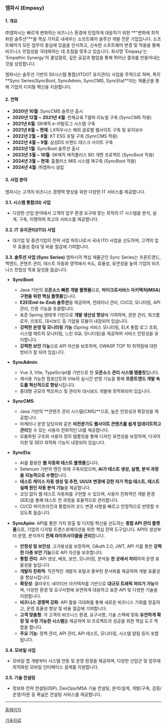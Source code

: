 ### **엠파시 (Empasy)**

#### **1. 개요**
㈜엠파시는 빠르게 변화하는 비즈니스 환경에 민첩하게 대응하기 위한 **"변화에 최적화된 솔루션"**을 핵심 가치로 내세우는 소프트웨어 솔루션 개발 전문 기업입니다. 소프트웨어가 모든 업무의 중심에 있음을 인식하고, 신속한 소프트웨어 변경 및 적용을 통해 비즈니스 민첩성을 극대화하는 데 초점을 맞추고 있습니다. 회사명 'Empasy'는 'Empathic Synergy'의 줄임말로, 깊은 공감과 협업을 통해 뛰어난 결과를 만들어내는 것을 상징합니다.

엠파시는 솔루션 기반의 SI(시스템 통합)/ITO(IT 유지관리) 사업을 주력으로 하며, 특히 **Sync Series(SyncBoot, SyncAdmin, SyncCMS, SyncEta)**라는 제품군을 통해 기업의 디지털 혁신을 지원합니다.

#### **2. 연혁**
*   **2020년 10월**: SyncCMS 솔루션 출시
*   **2020년 12월 ~ 2021년 4월**: 천재교육 T셀파 리뉴얼 구축 (SyncCMS 적용)
*   **2021년 6월**: SK매직 e-카탈로그 시스템 구축
*   **2021년 8월 ~ 현재**: LX하우시스 해외 글로벌 웹사이트 구축 및 유지보수
*   **2022년 2월 ~ 8월**: KT ESG 포털 구축 (SyncCMS 적용)
*   **2022년 4월 ~ 9월**: 삼성DS 브랜드 데스크 사이트 구축
*   **2023년 1월**: SyncBoot 솔루션 출시
*   **2023년 3월 ~ 10월**: SK매직 매직플러스 BO 개편 프로젝트 (SyncBoot 적용)
*   **2024년 3월 ~ 현재**: 홈플러스 MIS 시스템 재구축 (SyncBoot 적용)
*   **2024년 4월**: ㈜엠파시 설립

#### **3. 사업 분야**
엠파시는 고객의 비즈니스 경쟁력 향상을 위한 다양한 IT 서비스를 제공합니다.

**3.1. 시스템 통합(SI) 사업**
*   다양한 산업 분야에서 고객의 업무 환경 요구에 맞는 최적의 IT 시스템을 분석, 설계, 구축, 이행하여 최고의 서비스를 제공합니다.

**3.2. IT 유지관리(ITO) 사업**
*   대기업 및 중견기업의 전략 사업 파트너로서 국내 ITO 사업을 선도하며, 고객의 업무 효율성 증대 및 비용 절감에 기여합니다.

**3.3. 솔루션 사업 (Sync Series)**
엠파시의 핵심 제품군인 Sync Series는 프론트엔드, 백엔드, 콘텐츠 관리, 테스트 자동화 영역에서 속도, 효율성, 유연성을 높여 기업의 비즈니스 민첩성 목표 달성을 돕습니다.

*   **SyncBoot**:
    *   Java 기반의 **오픈소스 빠른 개발 플랫폼**으로, **마이크로서비스 아키텍처(MSA) 구현을 위한 핵심 플랫폼**입니다.
    *   **E2E(End-to-End) 솔루션**을 제공하며, 컨테이너 관리, CI/CD, 모니터링, API 관리, 인증 기능을 포괄합니다.
    *   표준 Spring 생태계 기반으로 **개발 생산성 향상**에 기여하며, 권한 관리, 워크플로우, 리포트, 대시보드 등 기업용 모듈이 내장되어 있습니다.
    *   **강력한 운영 및 모니터링 기능** (Spring 서비스 모니터링, ELK 통합 로그 조회, 시스템 매트릭 모니터링, 느린 SQL 모니터링)을 제공하여 서비스 안정성을 유지합니다.
    *   **강력한 보안 기능**으로 API 자산을 보호하며, OWASP TOP 10 취약점에 대한 방비가 잘 되어 있습니다.

*   **SyncAdmin**:
    *   Vue 3, Vite, TypeScript를 기반으로 한 **오픈소스 관리 시스템 템플릿**입니다.
    *   재사용 가능한 컴포넌트와 Vite의 실시간 반영 기능을 통해 **프론트엔드 개발 속도를 혁신적으로 향상**시킵니다.
    *   중대형 규모의 백오피스 및 관리자 대시보드 개발에 최적화되어 있습니다.

*   **SyncCMS**:
    *   Java 기반의 **콘텐츠 관리 시스템(CMS)**으로, 높은 안정성과 확장성을 제공합니다.
    *   마케터나 운영 담당자와 같은 **비전문가도 웹사이트 콘텐츠를 쉽게 업데이트하고 관리**할 수 있는 사용자 친화적인 UI를 제공합니다.
    *   모듈화된 구조와 사용자 정의 템플릿을 통해 디자인 유연성을 보장하며, 다국어 지원 및 SEO 최적화 기능이 내장되어 있습니다.

*   **SyncEta**:
    *   AI를 활용한 **웹 자동화 테스트 플랫폼**입니다.
    *   Selenium 기반의 엔진 위에 구축되었으며, **AI가 테스트 생성, 실행, 분석 과정을 지능적으로 수행**합니다.
    *   **테스트 케이스 자동 생성 및 추천, UI/UX 변경에 강한 자가 학습 테스트, 테스트 실패 원인 자동 분석 기능**을 제공합니다.
    *   코딩 없이 웹 테스트 자동화를 구현할 수 있으며, 사용자 친화적인 개발 환경(IDE)을 통해 테스트 전 과정을 효율적으로 관리합니다.
    *   CI/CD 파이프라인과 통합되어 코드 변경 사항을 빠르고 안정적으로 반영할 수 있도록 돕습니다.

*   **SyncApim**:
API를 통한 가치 창출 및 디지털 혁신을 선도하는 **종합 API 관리 플랫폼**으로, 기업의 디지털 트랜스포메이션을 위한 핵심 전략 도구입니다. API의 생성부터 운영, 분석까지 **전체 라이프사이클을 관리**합니다.

    *   **안정성 및 보안성**: 고가용성을 보장하며, OAuth 2.0, JWT, API 키를 통한 **강력한 다층 보안 기능**으로 API 자산을 보호합니다.
    *   **통합 관리**: API 생성, 배포, 보안, 모니터링, 분석을 **한 곳에서 처리**하여 운영 효율성을 높입니다.
    *   **개발자 친화적**: 직관적인 개발자 포털과 풍부한 문서화를 제공하여 개발 효율성을 향상시킵니다.
    *   **확장성**: 클라우드 네이티브 아키텍처를 기반으로 **대규모 트래픽 처리가 가능**하며, 다양한 환경 및 요구사항에 유연하게 대응하고 표준 API 및 다양한 기술을 지원합니다.
    *   **비즈니스 경쟁력 강화**: API 활용 극대화를 통해 새로운 비즈니스 기회를 창출하고, 운영 효율성 향상 및 비용 절감에 기여합니다.
    *   **고객 맞춤형**: 각 고객의 비즈니스 환경, 요구사항, 기술 스택에 맞춰 **유연하게 확장 및 수정 가능한 시스템**을 제공하여 SI 프로젝트의 성공을 위한 핵심 도구 역할을 합니다.
    *   **주요 기능**: 정책 관리, API 관리, API 테스트, 모니터링, 시스템 알림 등이 포함됩니다.

**3.4. 모바일 사업**
*   모바일 앱 개발부터 시스템 연동 및 운영 환경을 제공하며, 다양한 산업군 및 업무에 최적화된 모바일 인터페이스 설계를 지원합니다.

**3.5. 기술 컨설팅**
*   정보화 전략 컨설팅(ISP), DevOps/MSA 기술 컨설팅, 분석/설계, 개발/구축, 검증/운영/자문 등 폭넓은 컨설팅 서비스를 제공합니다.

---
[홈페이지](http://www.empasy.com)

[기술자료](http://doc.empasy.com)

